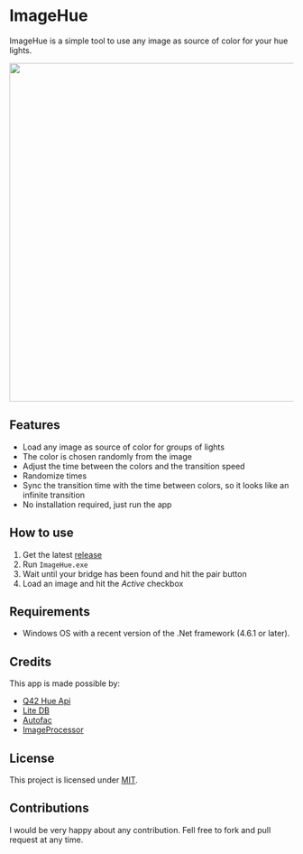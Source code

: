 # ImageHue
ImageHue is a simple tool to use any image as source of color for your hue lights.

<img src="https://user-images.githubusercontent.com/11611674/37466759-db5a0ca2-285e-11e8-955d-308e7c29f0bd.PNG" width="600" />

## Features
- Load any image as source of color for groups of lights
- The color is chosen randomly from the image
- Adjust the time between the colors and the transition speed
- Randomize times
- Sync the transition time with the time between colors, so it looks like an infinite transition
- No installation required, just run the app

## How to use
1. Get the latest [release](https://github.com/muelmx/ImageHue/releases)
2. Run `ImageHue.exe`
3. Wait until your bridge has been found and hit the pair button
4. Load an image and hit the *Active* checkbox

## Requirements
- Windows OS with a recent version of the .Net framework (4.6.1 or later).

## Credits
This app is made possible by:
- [Q42 Hue Api](https://github.com/Q42/Q42.HueApi)
- [Lite DB](http://www.litedb.org/)
- [Autofac](https://autofac.org/)
- [ImageProcessor](http://imageprocessor.org/)

## License
This project is licensed under [MIT](http://www.opensource.org/licenses/mit-license.php).

## Contributions
I would be very happy about any contribution. Fell free to fork and pull request at any time.